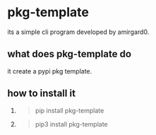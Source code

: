 # pkg-template

its a simple cli program developed by amirgard0.

## what does pkg-template do

it create a pypi pkg template.<br>

## how to install it

1. > pip install pkg-template

2. > pip3 install pkg-template
